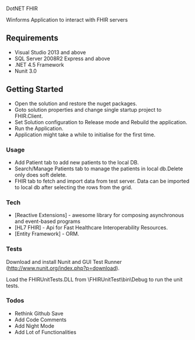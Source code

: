 DotNET FHIR

Winforms Application to interact with FHIR servers

## Requirements

  - Visual Studio 2013 and above
  - SQL Server 2008R2 Express and above
  - .NET 4.5 Framework
  - Nunit 3.0

## Getting Started
 - Open the solution and restore the nuget packages.
 - Goto solution properties and change single startup project to FHIR.Client.
 - Set Solution configuration to Release mode and Rebuild the application.
 - Run the Application.
 - Application might take a while to initialise for the first time.


### Usage
 - Add Patient tab to add new patients to the local DB.
 - Search/Manage Patients tab to manage the patients in local db.Delete only does soft delete.
 - FHIR tab to fetch and import data from test server. Data can be imported to local db after selecting the rows from the grid.



### Tech



* [Reactive Extensions] -  awesome library for composing asynchronous and event-based programs 
* [HL7 FHIR] - Api for Fast Healthcare Interoperability Resources.
* [Entity Framework] - ORM. 




### Tests

Download and install Nunit and GUI Test Runner (http://www.nunit.org/index.php?p=download).

Load the FHIRUnitTests.DLL from \FHIRUnitTest\bin\Debug
to run the unit tests.

### Todos

 - Rethink Github Save
 - Add Code Comments
 - Add Night Mode
 - Add Lot of Functionalities

